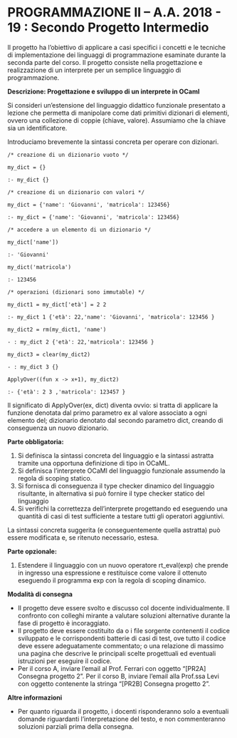 # PROGRAMMAZIONE II – A.A. 2018 - 19 : Secondo Progetto Intermedio

Il progetto ha l’obiettivo di applicare a casi specifici i concetti e le tecniche di implementazione dei linguaggi
di programmazione esaminate durante la seconda parte del corso. Il progetto consiste nella progettazione
e realizzazione di un interprete per un semplice linguaggio di programmazione.

**Descrizione: Progettazione e sviluppo di un interprete in OCaml**

Si consideri un’estensione del linguaggio didattico funzionale presentato a lezione che permetta di
manipolare come dati primitivi dizionari di elementi, ovvero una collezione di coppie (chiave, valore).
Assumiamo che la chiave sia un identificatore.

Introduciamo brevemente la sintassi concreta per operare con dizionari.
```
/* creazione di un dizionario vuoto */

my_dict = {}

:- my_dict {}

/* creazione di un dizionario con valori */

my_dict = {'name': 'Giovanni', 'matricola': 123456}

:- my_dict = {'name': 'Giovanni', 'matricola': 123456}

/* accedere a un elemento di un dizionario */

my_dict['name'])

:- 'Giovanni'

my_dict('matricola')

:- 123456

/* operazioni (dizionari sono immutable) */

my_dict1 = my_dict['età'] = 2 2

:- my_dict 1 {'età': 22,'name': 'Giovanni', 'matricola': 123456 }

my_dict2 = rm(my_dict1, 'name')

- : my_dict 2 {'età': 22,'matricola': 123456 }

my_dict3 = clear(my_dict2)

- : my_dict 3 {}

ApplyOver((fun x -> x+1), my_dict2)

:- {'età': 2 3 ,'matricola': 123457 }
```
Il significato di ApplyOver(ex, dict) diventa ovvio: si tratta di applicare la funzione denotata dal primo
parametro ex al valore associato a ogni elemento del; dizionario denotato dal secondo parametro dict,
creando di conseguenza un nuovo dizionario.

**Parte obbligatoria:**

1. Si definisca la sintassi concreta del linguaggio e la sintassi astratta tramite una opportuna definizione di
    tipo in OCaML.
2. Si definisca l’interprete OCaMl del linguaggio funzionale assumendo la regola di scoping statico.
3. Si fornisca di conseguenza il type checker dinamico del linguaggio risultante, in alternativa si può
    fornire il type checker statico del linguaggio
4. Si verifichi la correttezza dell’interprete progettando ed eseguendo una quantità di casi di test
    sufficiente a testare tutti gli operatori aggiuntivi.

La sintassi concreta suggerita (e conseguentemente quella astratta) può essere modificata e, se ritenuto
necessario, estesa.

**Parte opzionale:**

1. Estendere il linguaggio con un nuovo operatore rt_eval(exp) che prende in ingresso una espressione e
    restituisce come valore il ottenuto eseguendo il programma exp con la regola di scoping dinamico.

**Modalità di consegna**

- Il progetto deve essere svolto e discusso col docente individualmente. Il confronto con colleghi
    mirante a valutare soluzioni alternative durante la fase di progetto è incoraggiato.
- Il progetto deve essere costituito da
    o i file sorgente contenenti il codice sviluppato e le corrispondenti batterie di casi di test, ove
       tutto il codice deve essere adeguatamente commentato;
    o una relazione di massimo una pagina che descrive le principali scelte progettuali ed
       eventuali istruzioni per eseguire il codice.
- Per il corso A, inviare l’email al Prof. Ferrari con oggetto “[PR2A] Consegna progetto 2”. Per il corso
    B, inviare l’email alla Prof.ssa Levi con oggetto contenente la stringa “[PR2B] Consegna progetto 2”.

**Altre informazioni**

- Per quanto riguarda il progetto, i docenti risponderanno solo a eventuali domande riguardanti
    l’interpretazione del testo, e non commenteranno soluzioni parziali prima della consegna.

